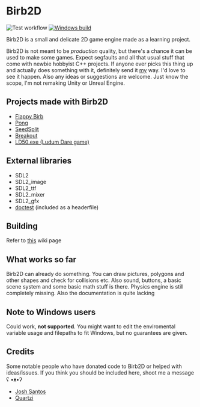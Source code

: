 # Birb2D
![Test workflow](https://github.com/toasterbirb/birb2d/actions/workflows/run_tests.yml/badge.svg)
[![Windows build](https://github.com/Toasterbirb/Birb2D/actions/workflows/windows_build.yml/badge.svg)](https://github.com/Toasterbirb/Birb2D/actions/workflows/windows_build.yml)

Birb2D is a small and delicate 2D game engine made as a learning project.

Birb2D is not meant to be *production* quality, but there's a chance it can be used to make some games. Expect segfaults and all that usual stuff that come with newbie hobbyist C++ projects. If anyone ever picks this thing up and actually does something with it, definitely send it [my](https://github.com/Toasterbirb) way. I'd love to see it happen. Also any ideas or suggestions are welcome. Just know the scope, I'm not remaking Unity or Unreal Engine.

## Projects made with Birb2D
- [Flappy Birb](https://github.com/Toasterbirb/Flappy-Birb)
- [Pong](https://github.com/Toasterbirb/Pong)
- [SeedSplit](https://github.com/Toasterbirb/SeedSplit)
- [Breakout](https://github.com/Toasterbirb/Breakout)
- [LD50.exe (Ludum Dare game)](https://ldjam.com/events/ludum-dare/50/ld50-exe)

## External libraries
- SDL2
- SDL2_image
- SDL2_ttf
- SDL2_mixer
- SDL2_gfx
- [doctest](https://github.com/doctest/doctest) (included as a headerfile)

## Building
Refer to [this](https://github.com/Toasterbirb/Birb2D/wiki/Setup) wiki page

## What works so far
Birb2D can already do something. You can draw pictures, polygons and other shapes and check for collisions etc. Also sound, buttons, a basic scene system and some basic math stuff is there. Physics engine is still completely missing. Also the documentation is quite lacking

## Note to Windows users
Could work, **not supported**. You might want to edit the enviromental variable usage and filepaths to fit Windows, but no guarantees are given.

## Credits
Some notable people who have donated code to Birb2D or helped with ideas/issues. If you think you should be included here, shoot me a message ʕ •ᴥ•ʔ
- [Josh Santos](https://github.com/thatnerdjosh)
- [Quartzi](https://github.com/realQuartzi)
